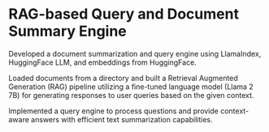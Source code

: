 # RAG-based Query and Document Summary Engine 

Developed a document summarization and query engine using LlamaIndex, HuggingFace LLM, and 
embeddings from HuggingFace. 

Loaded documents from a directory and built a Retrieval Augmented Generation (RAG) pipeline 
utilizing a fine-tuned language model (Llama 2 7B) for generating responses to user queries based on 
the given context.  

Implemented a query engine to process questions and provide context-aware answers with efficient 
text summarization capabilities. 
